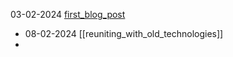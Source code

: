 03-02-2024 [first_blog_post](https://hollyz1jderveld.github.io/blog/pages/first_blog_post)

- 08-02-2024 [[reuniting_with_old_technologies]]
-